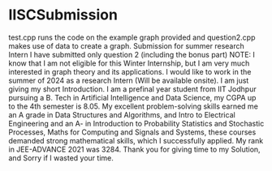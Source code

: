 # IISCSubmission
test.cpp runs the code on the example graph provided and question2.cpp makes use of data to create a graph.
Submission for summer research Intern
I have submitted only question 2 (including the bonus part)
NOTE: I know that I am not eligible for this Winter Internship, but I am very much interested in graph theory and its applications. I would like to work in the summer of 2024 as a research Intern (Will be available onsite). 
I am just giving my short Introduction.
I am a prefinal year student from IIT Jodhpur pursuing a B. Tech in Artificial Intelligence and Data Science, my CGPA up to the 4th semester is 8.05.
My excellent problem-solving skills earned me an A grade in Data Structures and Algorithms, and Intro to Electrical Engineering and an A- in Introduction to Probability Statistics and Stochastic Processes, Maths for Computing and Signals and Systems, these courses demanded strong mathematical skills, which I successfully applied. My rank in JEE-ADVANCE 2021 was 3284.
Thank you for giving time to my Solution, and Sorry if I wasted your time.

